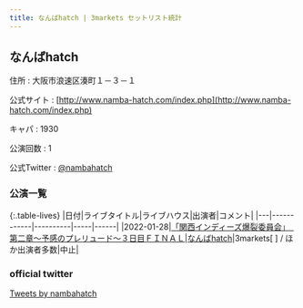 ```yaml
---
title: なんばhatch | 3markets セットリスト統計
---
```

## なんばhatch

住所
:    大阪市浪速区湊町１－３－１

公式サイト
:    [http://www.namba-hatch.com/index.php](http://www.namba-hatch.com/index.php)

キャパ
:    1930

公演回数
: 1


公式Twitter
: <a href="https://twitter.com/nambahatch">@nambahatch</a>


### 公演一覧

{:.table-lives}
|日付|ライブタイトル|ライブハウス|出演者|コメント|
|---|------------|----------|-----|------|
|<span class="nowrap">2022-01-28</span>|[「関西インディーズ爆裂委員会」　第二章～予感のプレリュード～３日目ＦＩＮＡＬ](live006.html)|[なんばhatch](livehouse015.html)|3markets[ ] / ほか出演者多数|中止|



### official twitter

<a class="twitter-timeline" href="https://twitter.com/nambahatch?ref_src=twsrc%5Etfw">Tweets by nambahatch</a> <script async src="https://platform.twitter.com/widgets.js" charset="utf-8"></script>